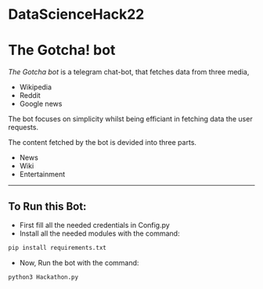 # DataScienceHack22

# The Gotcha! bot 
 
*The Gotcha bot* is a telegram chat-bot, that fetches data from three media, 
- Wikipedia 
- Reddit 
- Google news 
 
The bot focuses on simplicity whilst being efficiant in fetching data the user requests. 
 
The content fetched by the bot is devided into three parts. 
- News 
- Wiki 
- Entertainment 
 
-------------------- 

## To Run this Bot:
- First fill all the needed credentials in Config.py
- Install all the needed modules with the command: 
```sh
pip install requirements.txt
```
- Now, Run the bot with the command:
```sh
python3 Hackathon.py
```
